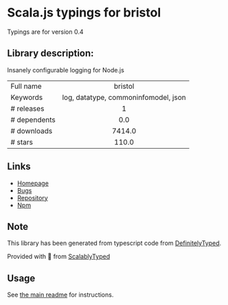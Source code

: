 
# Scala.js typings for bristol

Typings are for version 0.4

## Library description:
Insanely configurable logging for Node.js

|                    |                 |
| ------------------ | :-------------: |
| Full name          | bristol |
| Keywords           | log, datatype, commoninfomodel, json |
| # releases         | 1 |
| # dependents       | 0.0 |
| # downloads        | 7414.0 |
| # stars            | 110.0 |

## Links
- [Homepage](https://github.com/TomFrost/Bristol)
- [Bugs](https://github.com/TomFrost/Bristol/issues)
- [Repository](https://github.com/TomFrost/Bristol)
- [Npm](https://www.npmjs.com/package/bristol)
    


## Note
This library has been generated from typescript code from [DefinitelyTyped](https://definitelytyped.org).

Provided with :purple_heart: from [ScalablyTyped](https://github.com/oyvindberg/ScalablyTyped)

## Usage
See [the main readme](../../readme.md) for instructions.


